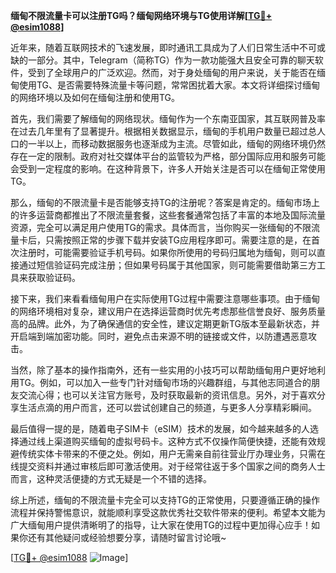 **缅甸不限流量卡可以注册TG吗？缅甸网络环境与TG使用详解[[TG💪+ @esim1088](https://t.me/s/esim1088)]**

近年来，随着互联网技术的飞速发展，即时通讯工具成为了人们日常生活中不可或缺的一部分。其中，Telegram（简称TG）作为一款功能强大且安全可靠的聊天软件，受到了全球用户的广泛欢迎。然而，对于身处缅甸的用户来说，关于能否在缅甸使用TG、是否需要特殊流量卡等问题，常常困扰着大家。本文将详细探讨缅甸的网络环境以及如何在缅甸注册和使用TG。

首先，我们需要了解缅甸的网络现状。缅甸作为一个东南亚国家，其互联网普及率在过去几年里有了显著提升。根据相关数据显示，缅甸的手机用户数量已超过总人口的一半以上，而移动数据服务也逐渐成为主流。尽管如此，缅甸的网络环境仍然存在一定的限制。政府对社交媒体平台的监管较为严格，部分国际应用和服务可能会受到一定程度的影响。在这种背景下，许多人开始关注是否可以在缅甸正常使用TG。

那么，缅甸的不限流量卡是否能够支持TG的注册呢？答案是肯定的。缅甸市场上的许多运营商都推出了不限流量套餐，这些套餐通常包括了丰富的本地及国际流量资源，完全可以满足用户使用TG的需求。具体而言，当你购买一张缅甸的不限流量卡后，只需按照正常的步骤下载并安装TG应用程序即可。需要注意的是，在首次注册时，可能需要验证手机号码。如果你所使用的号码归属地为缅甸，则可以直接通过短信验证码完成注册；但如果号码属于其他国家，则可能需要借助第三方工具来获取验证码。

接下来，我们来看看缅甸用户在实际使用TG过程中需要注意哪些事项。由于缅甸的网络环境相对复杂，建议用户在选择运营商时优先考虑那些信誉良好、服务质量高的品牌。此外，为了确保通信的安全性，建议定期更新TG版本至最新状态，并开启端到端加密功能。同时，避免点击来源不明的链接或文件，以防遭遇恶意攻击。

当然，除了基本的操作指南外，还有一些实用的小技巧可以帮助缅甸用户更好地利用TG。例如，可以加入一些专门针对缅甸市场的兴趣群组，与其他志同道合的朋友交流心得；也可以关注官方账号，及时获取最新的资讯信息。另外，对于喜欢分享生活点滴的用户而言，还可以尝试创建自己的频道，与更多人分享精彩瞬间。

最后值得一提的是，随着电子SIM卡（eSIM）技术的发展，如今越来越多的人选择通过线上渠道购买缅甸的虚拟号码卡。这种方式不仅操作简便快捷，还能有效规避传统实体卡带来的不便之处。例如，用户无需亲自前往营业厅办理业务，只需在线提交资料并通过审核后即可激活使用。对于经常往返于多个国家之间的商务人士而言，这种灵活便捷的方式无疑是一个不错的选择。

综上所述，缅甸的不限流量卡完全可以支持TG的正常使用，只要遵循正确的操作流程并保持警惕意识，就能顺利享受这款优秀社交软件带来的便利。希望本文能为广大缅甸用户提供清晰明了的指导，让大家在使用TG的过程中更加得心应手！如果你还有其他疑问或经验想要分享，请随时留言讨论哦~

[[TG💪+ @esim1088](https://t.me/s/esim1088) ![Image](https://i.postimg.cc/4NQfJmqS/Snipaste-2025-05-13-00-14-12.png)]